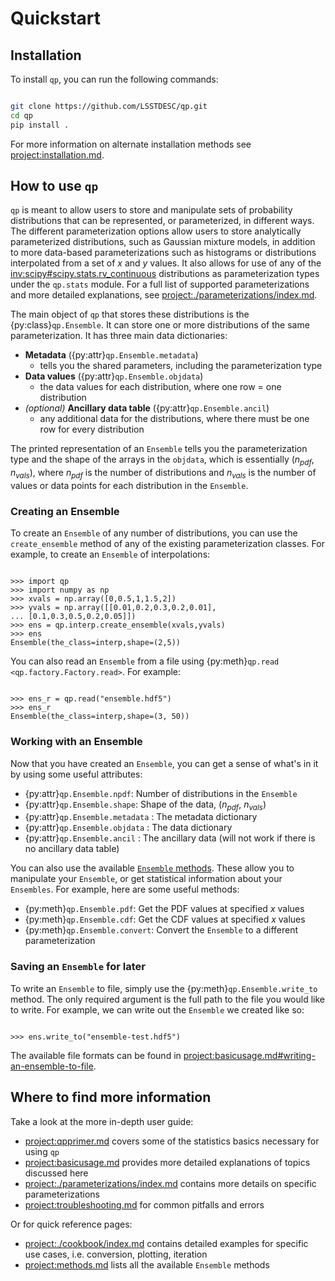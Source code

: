 # Quickstart

## Installation

To install `qp`, you can run the following commands:

```bash

git clone https://github.com/LSSTDESC/qp.git
cd qp
pip install .

```

For more information on alternate installation methods see <project:installation.md>.

## How to use `qp`

`qp` is meant to allow users to store and manipulate sets of probability distributions that can be represented, or parameterized, in different ways. The different parameterization options allow users to store analytically parameterized distributions, such as Gaussian mixture models, in addition to more data-based parameterizations such as histograms or distributions interpolated from a set of $x$ and $y$ values. It also allows for use of any of the <inv:scipy#scipy.stats.rv_continuous> distributions as parameterization types under the `qp.stats` module. For a full list of supported parameterizations and more detailed explanations, see <project:./parameterizations/index.md>.

The main object of `qp` that stores these distributions is the {py:class}`qp.Ensemble`. It can store one or more distributions of the same parameterization. It has three main data dictionaries:

- **Metadata** ({py:attr}`qp.Ensemble.metadata`)
  - tells you the shared parameters, including the parameterization type
- **Data values** ({py:attr}`qp.Ensemble.objdata`)
  - the data values for each distribution, where one row = one distribution
- _(optional)_ **Ancillary data table** ({py:attr}`qp.Ensemble.ancil`)
  - any additional data for the distributions, where there must be one row for every distribution

The printed representation of an `Ensemble` tells you the parameterization type and the shape of the arrays in the `objdata`, which is essentially ($n_{pdf}$, $n_{vals}$), where $n_{pdf}$ is the number of distributions and $n_{vals}$ is the number of values or data points for each distribution in the `Ensemble`.

### Creating an Ensemble

To create an `Ensemble` of any number of distributions, you can use the `create_ensemble` method of any of the existing parameterization classes. For example, to create an `Ensemble` of interpolations:

```{doctest}

>>> import qp
>>> import numpy as np
>>> xvals = np.array([0,0.5,1,1.5,2])
>>> yvals = np.array([[0.01,0.2,0.3,0.2,0.01],
... [0.1,0.3,0.5,0.2,0.05]])
>>> ens = qp.interp.create_ensemble(xvals,yvals)
>>> ens
Ensemble(the_class=interp,shape=(2,5))
```

You can also read an `Ensemble` from a file using {py:meth}`qp.read <qp.factory.Factory.read>`. For example:

```{doctest}

>>> ens_r = qp.read("ensemble.hdf5")
>>> ens_r
Ensemble(the_class=interp,shape=(3, 50))

```

### Working with an Ensemble

Now that you have created an `Ensemble`, you can get a sense of what's in it by using some useful attributes:

- {py:attr}`qp.Ensemble.npdf`: Number of distributions in the `Ensemble`
- {py:attr}`qp.Ensemble.shape`: Shape of the data, ($n_{pdf}$, $n_{vals}$)
- {py:attr}`qp.Ensemble.metadata` : The metadata dictionary
- {py:attr}`qp.Ensemble.objdata` : The data dictionary
- {py:attr}`qp.Ensemble.ancil` : The ancillary data (will not work if there is no ancillary data table)

You can also use the available [`Ensemble` methods](methods.md). These allow you to manipulate your `Ensemble`, or get statistical information about your `Ensembles`. For example, here are some useful methods:

- {py:meth}`qp.Ensemble.pdf`: Get the PDF values at specified $x$ values
- {py:meth}`qp.Ensemble.cdf`: Get the CDF values at specified $x$ values
- {py:meth}`qp.Ensemble.convert`: Convert the `Ensemble` to a different parameterization

### Saving an `Ensemble` for later

To write an `Ensemble` to file, simply use the {py:meth}`qp.Ensemble.write_to` method. The only required argument is the full path to the file you would like to write. For example, we can write out the `Ensemble` we created like so:

```{doctest}

>>> ens.write_to("ensemble-test.hdf5")

```

The available file formats can be found in <project:basicusage.md#writing-an-ensemble-to-file>.

## Where to find more information

Take a look at the more in-depth user guide:

- <project:qpprimer.md> covers some of the statistics basics necessary for using `qp`
- <project:basicusage.md> provides more detailed explanations of topics discussed here
- <project:./parameterizations/index.md> contains more details on specific parameterizations
- <project:troubleshooting.md> for common pitfalls and errors

Or for quick reference pages:

- <project:./cookbook/index.md> contains detailed examples for specific use cases, i.e. conversion, plotting, iteration
- <project:methods.md> lists all the available `Ensemble` methods
